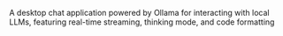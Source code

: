 A desktop chat application powered by Ollama for interacting with local LLMs, featuring real-time streaming, thinking mode, and code formatting